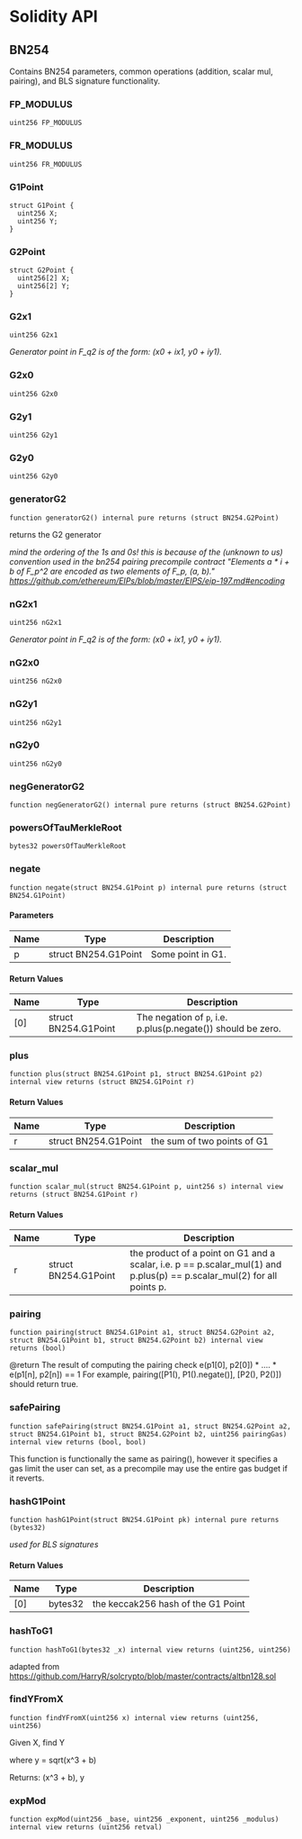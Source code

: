 # Solidity API

## BN254

Contains BN254 parameters, common operations (addition, scalar mul, pairing), and BLS signature functionality.

### FP_MODULUS

```solidity
uint256 FP_MODULUS
```

### FR_MODULUS

```solidity
uint256 FR_MODULUS
```

### G1Point

```solidity
struct G1Point {
  uint256 X;
  uint256 Y;
}
```

### G2Point

```solidity
struct G2Point {
  uint256[2] X;
  uint256[2] Y;
}
```

### G2x1

```solidity
uint256 G2x1
```

_Generator point in F_q2 is of the form: (x0 + ix1, y0 + iy1)._

### G2x0

```solidity
uint256 G2x0
```

### G2y1

```solidity
uint256 G2y1
```

### G2y0

```solidity
uint256 G2y0
```

### generatorG2

```solidity
function generatorG2() internal pure returns (struct BN254.G2Point)
```

returns the G2 generator

_mind the ordering of the 1s and 0s!
     this is because of the (unknown to us) convention used in the bn254 pairing precompile contract
     "Elements a * i + b of F_p^2 are encoded as two elements of F_p, (a, b)."
     https://github.com/ethereum/EIPs/blob/master/EIPS/eip-197.md#encoding_

### nG2x1

```solidity
uint256 nG2x1
```

_Generator point in F_q2 is of the form: (x0 + ix1, y0 + iy1)._

### nG2x0

```solidity
uint256 nG2x0
```

### nG2y1

```solidity
uint256 nG2y1
```

### nG2y0

```solidity
uint256 nG2y0
```

### negGeneratorG2

```solidity
function negGeneratorG2() internal pure returns (struct BN254.G2Point)
```

### powersOfTauMerkleRoot

```solidity
bytes32 powersOfTauMerkleRoot
```

### negate

```solidity
function negate(struct BN254.G1Point p) internal pure returns (struct BN254.G1Point)
```

#### Parameters

| Name | Type | Description |
| ---- | ---- | ----------- |
| p | struct BN254.G1Point | Some point in G1. |

#### Return Values

| Name | Type | Description |
| ---- | ---- | ----------- |
| [0] | struct BN254.G1Point | The negation of `p`, i.e. p.plus(p.negate()) should be zero. |

### plus

```solidity
function plus(struct BN254.G1Point p1, struct BN254.G1Point p2) internal view returns (struct BN254.G1Point r)
```

#### Return Values

| Name | Type | Description |
| ---- | ---- | ----------- |
| r | struct BN254.G1Point | the sum of two points of G1 |

### scalar_mul

```solidity
function scalar_mul(struct BN254.G1Point p, uint256 s) internal view returns (struct BN254.G1Point r)
```

#### Return Values

| Name | Type | Description |
| ---- | ---- | ----------- |
| r | struct BN254.G1Point | the product of a point on G1 and a scalar, i.e.         p == p.scalar_mul(1) and p.plus(p) == p.scalar_mul(2) for all         points p. |

### pairing

```solidity
function pairing(struct BN254.G1Point a1, struct BN254.G2Point a2, struct BN254.G1Point b1, struct BN254.G2Point b2) internal view returns (bool)
```

@return The result of computing the pairing check
        e(p1[0], p2[0]) *  .... * e(p1[n], p2[n]) == 1
        For example,
        pairing([P1(), P1().negate()], [P2(), P2()]) should return true.

### safePairing

```solidity
function safePairing(struct BN254.G1Point a1, struct BN254.G2Point a2, struct BN254.G1Point b1, struct BN254.G2Point b2, uint256 pairingGas) internal view returns (bool, bool)
```

This function is functionally the same as pairing(), however it specifies a gas limit
        the user can set, as a precompile may use the entire gas budget if it reverts.

### hashG1Point

```solidity
function hashG1Point(struct BN254.G1Point pk) internal pure returns (bytes32)
```

_used for BLS signatures_

#### Return Values

| Name | Type | Description |
| ---- | ---- | ----------- |
| [0] | bytes32 | the keccak256 hash of the G1 Point |

### hashToG1

```solidity
function hashToG1(bytes32 _x) internal view returns (uint256, uint256)
```

adapted from https://github.com/HarryR/solcrypto/blob/master/contracts/altbn128.sol

### findYFromX

```solidity
function findYFromX(uint256 x) internal view returns (uint256, uint256)
```

Given X, find Y

  where y = sqrt(x^3 + b)

Returns: (x^3 + b), y

### expMod

```solidity
function expMod(uint256 _base, uint256 _exponent, uint256 _modulus) internal view returns (uint256 retval)
```

